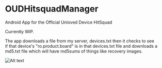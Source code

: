 OUDHitsquadManager
==================

Android App for the Official Unloved Device HitSquad

Currently WIP. 

The app downloads a file from my server, devices.txt
then it checks to see if that device's "ro.product.board" is in that devices.txt file and downloads a md5.txt file which will 
have md5sums of things like recovery images. 



![Alt text](https://plus.google.com/u/0/+ConnorRigby/posts/6pShr3BXS45?pid=6045272714467450946&oid=106799397971832337924 "Meep.")
